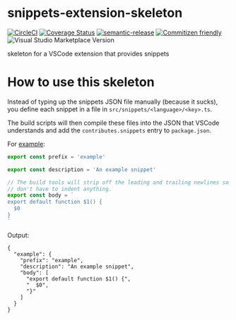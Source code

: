 # snippets-extension-skeleton

[![CircleCI](https://circleci.com/gh/vscodeshift/snippets-extension-skeleton.svg?style=svg)](https://circleci.com/gh/vscodeshift/snippets-extension-skeleton)
[![Coverage Status](https://codecov.io/gh/vscodeshift/snippets-extension-skeleton/branch/master/graph/badge.svg)](https://codecov.io/gh/vscodeshift/snippets-extension-skeleton)
[![semantic-release](https://img.shields.io/badge/%20%20%F0%9F%93%A6%F0%9F%9A%80-semantic--release-e10079.svg)](https://github.com/semantic-release/semantic-release)
[![Commitizen friendly](https://img.shields.io/badge/commitizen-friendly-brightgreen.svg)](http://commitizen.github.io/cz-cli/)
![Visual Studio Marketplace Version](https://img.shields.io/visual-studio-marketplace/v/vscodeshift.snippets-extension-skeleton)

skeleton for a VSCode extension that provides snippets

# How to use this skeleton

Instead of typing up the snippets JSON file manually (because it sucks),
you define each snippet in a file in `src/snippets/<language>/<key>.ts`.

The build scripts will then compile these files into the JSON that VSCode
understands and add the `contributes.snippets` entry to `package.json`.

For [example](./src/snippets/javascript/example.ts):

```ts
export const prefix = 'example'

export const description = 'An example snippet'

// The build tools will strip off the leading and trailing newlines so that you
// don't have to indent anything.
export const body = `
export default function $1() {
  $0
}
`
```

Output:

```
{
  "example": {
    "prefix": "example",
    "description": "An example snippet",
    "body": [
      "export default function $1() {",
      "  $0",
      "}"
    ]
  }
}
```
